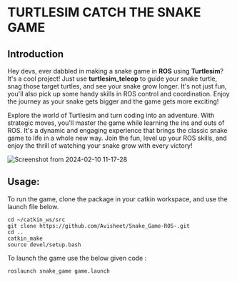 # **TURTLESIM CATCH THE SNAKE GAME**
## Introduction

Hey devs, ever dabbled in making a snake game in **ROS** using **Turtlesim**? It's a cool project! Just use **turtlesim_teleop** to guide your snake turtle, snag those target turtles, and see your snake grow longer. It's not just fun, you'll also pick up some handy skills in ROS control and coordination. Enjoy the journey as your snake gets bigger and the game gets more exciting!

Explore the world of Turtlesim and turn coding into an adventure. With strategic moves, you'll master the game while learning the ins and outs of ROS. It's a dynamic and engaging experience that brings the classic snake game to life in a whole new way. Join the fun, level up your ROS skills, and enjoy the thrill of watching your snake grow with every victory!


![Screenshot from 2024-02-10 11-17-28](https://github.com/Avisheet/Snake_Game-ROS-/assets/59338120/586847b8-f3e4-4469-a1bc-5eeb8dfba6b9)

## Usage:
To run the game, clone the package in your catkin workspace, and use the launch file below.
```
cd ~/catkin_ws/src
git clone https://github.com/Avisheet/Snake_Game-ROS-.git
cd ..
catkin_make
source devel/setup.bash
```
To launch the game use the below given code :
```
roslaunch snake_game game.launch
```

